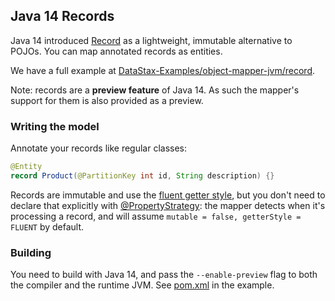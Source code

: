 <!--
Licensed to the Apache Software Foundation (ASF) under one
or more contributor license agreements.  See the NOTICE file
distributed with this work for additional information
regarding copyright ownership.  The ASF licenses this file
to you under the Apache License, Version 2.0 (the
"License"); you may not use this file except in compliance
with the License.  You may obtain a copy of the License at

  http://www.apache.org/licenses/LICENSE-2.0

Unless required by applicable law or agreed to in writing,
software distributed under the License is distributed on an
"AS IS" BASIS, WITHOUT WARRANTIES OR CONDITIONS OF ANY
KIND, either express or implied.  See the License for the
specific language governing permissions and limitations
under the License.
-->

## Java 14 Records

Java 14 introduced [Record] as a lightweight, immutable alternative to POJOs. You can map annotated
records as entities.

We have a full example at [DataStax-Examples/object-mapper-jvm/record].

Note: records are a **preview feature** of Java 14. As such the mapper's support for them is also
provided as a preview.

### Writing the model

Annotate your records like regular classes:

```java
@Entity
record Product(@PartitionKey int id, String description) {}
```

Records are immutable and use the [fluent getter style](../../entities#getter-style), but you don't
need to declare that explicitly with [@PropertyStrategy]: the mapper detects when it's processing a
record, and will assume `mutable = false, getterStyle = FLUENT` by default.

### Building

You need to build with Java 14, and pass the `--enable-preview` flag to both the compiler and the
runtime JVM. See [pom.xml] in the example.


[@PropertyStrategy]: https://docs.datastax.com/en/drivers/java/4.12/com/datastax/oss/driver/api/mapper/annotations/PropertyStrategy.html

[DataStax-Examples/object-mapper-jvm/record]: https://github.com/DataStax-Examples/object-mapper-jvm/tree/master/record
[pom.xml]: https://github.com/DataStax-Examples/object-mapper-jvm/blob/master/record/pom.xml

[Record]: https://docs.oracle.com/en/java/javase/14/docs/api/java.base/java/lang/Record.html
